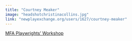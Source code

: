 ```yaml
---
title: "Courtney Meaker"
image: "headshotchristinacollins.jpg"
link: "newplayexchange.org/users/1627/courtney-meaker"
---
```


[MFA Playwrights’ Workshop](/affiliated-artists/mfa-playwrights-workshop)